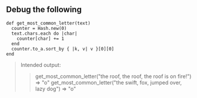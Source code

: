 ## Debug the following

```
def get_most_common_letter(text)
  counter = Hash.new(0)
  text.chars.each do |char|
    counter[char] += 1
  end
  counter.to_a.sort_by { |k, v| v }[0][0]
end

```

> Intended output:
> 
> > get_most_common_letter("the roof, the roof, the roof is on fire!")
> => "o"
> >get_most_common_letter("the swift, fox, jumped over, lazy dog")
> => "o"